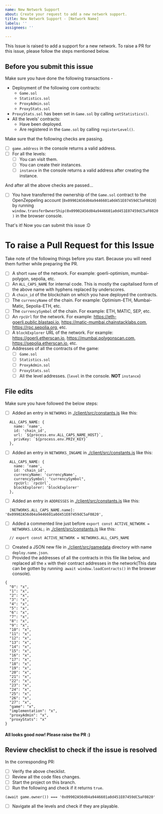 ```yaml
---
name: New Network Support
about: Create your request to add a new network support.
title: New Network Support - [Network Name]
labels: ''
assignees: ''

---
```


This Issue is raised to add a support for a new network. To raise a PR for this issue, please follow the steps mentioned below.

## Before you submit this issue

Make sure you have done the following transactions -
- Deployment of the following core contracts:
  - `Game.sol`
  - `Statistics.sol`
  - `ProxyAdmin.sol`
  - `ProxyStats.sol`
- `ProxyStats.sol` has been set in `Game.sol` by calling `setStatistics()`.
- All the levels' contracts:
  - Have been deployed.
  - Are registered in the `Game.sol` by calling `registerLevel()`.

Make sure that the following checks are passing.
- [ ] `game.address` in the console returns a valid address.
- [ ] For all the levels:
  - [ ] You can visit them.
  - [ ] You can create their instances.
  - [ ] `instance` in the console returns a valid address after creating the instance.

And after all the above checks are passed...
- [ ] You have transferred the ownership of the `Game.sol` contract to the OpenZeppeling account (`0x09902A56d04a9446601a0d451E07459dC5aF0820`) by running `window.transferOwnerShip(0x09902A56d04a9446601a0d451E07459dC5aF0820)` in the browser console.

That's it! Now you can submit this issue :D

# To raise a Pull Request for this Issue

Take note of the following things before you start. Because you will need them further while preparing the PR.
- [ ] A short `name` of the network. For example: goerli-optimism, mumbai-polygon, sepolia, etc.
- [ ] An `ALL_CAPS_NAME` for internal code. This is mostly the capitalised form of the above name with hyphens replaced by underscores.
- [ ] A `chain_id` of the blockchain on which you have deployed the contracts.
- [ ] The `currencyName` of the chain. For example: Optimism-ETH, Mumbai-Matic, Sepolia-ETH, etc.
- [ ] The `currencySymbol` of the chain. For example: ETH, MATIC, SEP, etc.
- [ ] An `rpcUrl` for the network. For example: https://eth-goerli.public.blastapi.io, https://matic-mumbai.chainstacklabs.com, https://rpc.sepolia.org, etc.
- [ ] A `blockExplorer` URL of the network. For example: https://goerli.etherscan.io, https://mumbai.polygonscan.com, https://sepolia.etherscan.io, etc.
- [ ] Addresses of all the contracts of the game:
  - [ ] `Game.sol`
  - [ ] `Statistics.sol`
  - [ ] `ProxyAdmin.sol`
  - [ ] `ProxyStats.sol`
  - [ ] All the level addresses. (`level` in the console. **NOT** `instance`)

## File edits

Make sure you have followed the below steps:

- [ ] Added an entry in `NETWORKS` in [./client/src/constants.js](./client/src/constants.js) like this:
```
  ALL_CAPS_NAME: {
    name: 'name',
    id: 'chain_id',
    url: `${process.env.ALL_CAPS_NAME_HOST}`,
    privKey: `${process.env.PRIV_KEY}`
  },
```
- [ ] Added an entry in `NETWORKS_INGAME` in [./client/src/constants.js](./client/src/constants.js) like this:
```
  ALL_CAPS_NAME: {
    name: 'name',
    id: 'chain_id',
    currencyName: 'currencyName',
    currencySymbol: "currencySymbol",
    rpcUrl: `rpcUrl`,
    blockExplorer: 'blockExplorer'
  },
```
- [ ] Added an entry in `ADDRESSES` in [./client/src/constants.js](./client/src/constants.js) like this:
```
  [NETWORKS.ALL_CAPS_NAME.name]: '0x09902A56d04a9446601a0d451E07459dC5aF0820',
```
- [ ] Added a commented line just before `export const ACTIVE_NETWORK = NETWORKS.LOCAL;` in [./client/src/constants.js](./client/src/constants.js) like this:
```
  // export const ACTIVE_NETWORK = NETWORKS.ALL_CAPS_NAME
```
- [ ] Created a JSON new file in [./client/src/gamedata](./client/src/gamedata) directory with name `deploy.name.json`.
- [ ] Provided the addresses of all the contracts in this file like below, and replaced all the `x` with their contract addresses in the network(This data can be gotten by running` await window.loadContracts()` in the browser console).
```
{
  "0": "x",
  "1": "x",
  "2": "x",
  "3": "x",
  "4": "x",
  "5": "x",
  "6": "x",
  "7": "x",
  "8": "x",
  "9": "x",
  "10": "x",
  "11": "x",
  "12": "x",
  "13": "x",
  "14": "x",
  "15": "x",
  "16": "x",
  "17": "x",
  "18": "x",
  "19": "x",
  "20": "x",
  "21": "x",
  "22": "x",
  "23": "x",
  "24": "x",
  "25": "x",
  "26": "x",
  "27": "x",
  "game": "x",
  "implementation": "x",
  "proxyAdmin": "x",
  "proxyStats": "x"
}
```

#### All looks good now! Please raise the PR :)


## Review checklist to check if the issue is resolved
In the corresponding PR:
- [ ] Verify the above checklist.
- [ ] Review all the code files changes.
- [ ] Start the project on this branch.
- [ ] Run the following and check if it returns `true`.
```
(await game.owner()) === '0x09902A56d04a9446601a0d451E07459dC5aF0820'
```
- [ ] Navigate all the levels and check if they are playable.
